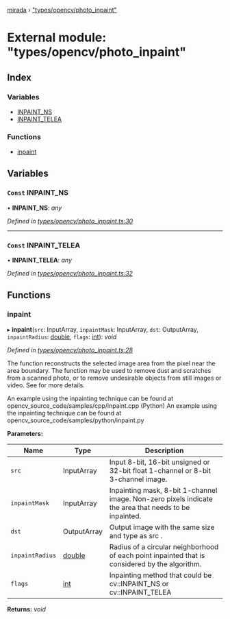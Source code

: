 [mirada](../README.md) › ["types/opencv/photo_inpaint"](_types_opencv_photo_inpaint_.md)

# External module: "types/opencv/photo_inpaint"


## Index

### Variables

* [INPAINT_NS](_types_opencv_photo_inpaint_.md#const-inpaint_ns)
* [INPAINT_TELEA](_types_opencv_photo_inpaint_.md#const-inpaint_telea)

### Functions

* [inpaint](_types_opencv_photo_inpaint_.md#inpaint)

## Variables

### `Const` INPAINT_NS

• **INPAINT_NS**: *any*

*Defined in [types/opencv/photo_inpaint.ts:30](https://github.com/cancerberoSgx/mirada/blob/c8721d6/mirada/src/types/opencv/photo_inpaint.ts#L30)*

___

### `Const` INPAINT_TELEA

• **INPAINT_TELEA**: *any*

*Defined in [types/opencv/photo_inpaint.ts:32](https://github.com/cancerberoSgx/mirada/blob/c8721d6/mirada/src/types/opencv/photo_inpaint.ts#L32)*

## Functions

###  inpaint

▸ **inpaint**(`src`: InputArray, `inpaintMask`: InputArray, `dst`: OutputArray, `inpaintRadius`: [double](_types_opencv__hacks_.md#double), `flags`: [int](_types_opencv__hacks_.md#int)): *void*

*Defined in [types/opencv/photo_inpaint.ts:28](https://github.com/cancerberoSgx/mirada/blob/c8721d6/mirada/src/types/opencv/photo_inpaint.ts#L28)*

The function reconstructs the selected image area from the pixel near the area boundary. The
function may be used to remove dust and scratches from a scanned photo, or to remove undesirable
objects from still images or video. See  for more details.

An example using the inpainting technique can be found at opencv_source_code/samples/cpp/inpaint.cpp
(Python) An example using the inpainting technique can be found at
opencv_source_code/samples/python/inpaint.py

**Parameters:**

Name | Type | Description |
------ | ------ | ------ |
`src` | InputArray | Input 8-bit, 16-bit unsigned or 32-bit float 1-channel or 8-bit 3-channel image.  |
`inpaintMask` | InputArray | Inpainting mask, 8-bit 1-channel image. Non-zero pixels indicate the area that needs to be inpainted.  |
`dst` | OutputArray | Output image with the same size and type as src .  |
`inpaintRadius` | [double](_types_opencv__hacks_.md#double) | Radius of a circular neighborhood of each point inpainted that is considered by the algorithm.  |
`flags` | [int](_types_opencv__hacks_.md#int) | Inpainting method that could be cv::INPAINT_NS or cv::INPAINT_TELEA  |

**Returns:** *void*